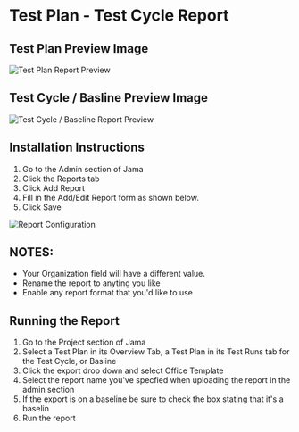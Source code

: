 # Test Plan - Test Cycle Report
## Test Plan Preview Image
![Test Plan Report Preview](https://github.com/jamasoftware-ps/Community-Reports/blob/master/Test%20Center%20Reports/Test%20Plan%20-%20Test%20Cycle%20Report/Test%20Plan%20Preview.png)

## Test Cycle / Basline Preview Image 
![Test Cycle / Baseline Report Preview](https://github.com/jamasoftware-ps/Community-Reports/blob/master/Test%20Center%20Reports/Test%20Plan%20-%20Test%20Cycle%20Report/Test%20Cycle%20-%20Basline%20Preview.png)

## Installation Instructions
1. Go to the Admin section of Jama
2. Click the Reports tab
3. Click Add Report
4. Fill in the Add/Edit Report form as shown below.
5. Click Save

![Report Configuration](https://github.com/jamasoftware-ps/Community-Reports/blob/master/Test%20Center%20Reports/Test%20Plan%20-%20Test%20Cycle%20Report/config.png)

## NOTES: 
- Your Organization field will have a different value.  
- Rename the report to anyting you like
- Enable any report format that you'd like to use

## Running the Report
1. Go to the Project section of Jama
2. Select a Test Plan in its Overview Tab, a Test Plan in its Test Runs tab for the Test Cycle, or Basline
3. Click the export drop down and select Office Template
4. Select the report name you've specfied when uploading the report in the admin section 
5. If the export is on a baseline be sure to check the box stating that it's a baselin
6. Run the report
